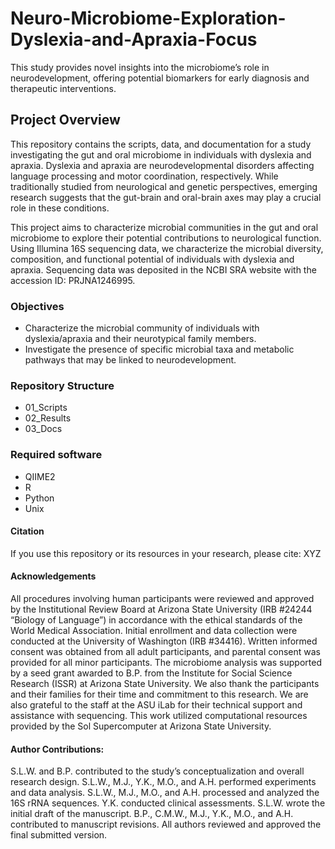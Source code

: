 # Neuro-Microbiome-Exploration-Dyslexia-and-Apraxia-Focus
This study provides novel insights into the microbiome’s role in neurodevelopment, offering potential biomarkers for early diagnosis and therapeutic interventions.

## Project Overview
This repository contains the scripts, data, and documentation for a study investigating the gut and oral microbiome in individuals with dyslexia and apraxia. Dyslexia and apraxia are neurodevelopmental disorders affecting language processing and motor coordination, respectively. While traditionally studied from neurological and genetic perspectives, emerging research suggests that the gut-brain and oral-brain axes may play a crucial role in these conditions.

This project aims to characterize microbial communities in the gut and oral microbiome to explore their potential contributions to neurological function. Using Illumina 16S sequencing data, we characterize the microbial diversity, composition, and functional potential of individuals with dyslexia and apraxia. Sequencing data was deposited in the NCBI SRA website with the accession ID: PRJNA1246995. 

### Objectives 

- Characterize the microbial community of individuals with dyslexia/apraxia and their neurotypical family members.
- Investigate the presence of specific microbial taxa and metabolic pathways that may be linked to neurodevelopment.

### Repository Structure 
- 01_Scripts
- 02_Results
- 03_Docs

### Required software 
- QIIME2
- R
- Python
- Unix

#### Citation
If you use this repository or its resources in your research, please cite: XYZ

#### Acknowledgements 
All procedures involving human participants were reviewed and approved by the Institutional Review Board at Arizona State University (IRB #24244 “Biology of Language”) in accordance with the ethical standards of the World Medical Association. Initial enrollment and data collection were conducted at the University of Washington (IRB #34416). Written informed consent was obtained from all adult participants, and parental consent was provided for all minor participants. The microbiome analysis was supported by a seed grant awarded to B.P. from the Institute for Social Science Research (ISSR) at Arizona State University. We also thank the participants and their families for their time and commitment to this research. We are also grateful to the staff at the ASU iLab for their technical support and assistance with sequencing. This work utilized computational resources provided by the Sol Supercomputer at Arizona State University.

#### Author Contributions:
S.L.W. and B.P. contributed to the study’s conceptualization and overall research design. S.L.W., M.J., Y.K., M.O., and A.H. performed experiments and data analysis. S.L.W., M.J., M.O., and A.H. processed and analyzed the 16S rRNA sequences. Y.K. conducted clinical assessments. S.L.W. wrote the initial draft of the manuscript. B.P., C.M.W., M.J., Y.K., M.O., and A.H. contributed to manuscript revisions. All authors reviewed and approved the final submitted version.

